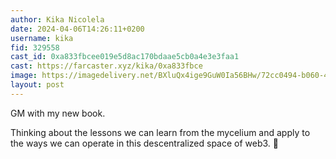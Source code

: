 ```yaml
---
author: Kika Nicolela
date: 2024-04-06T14:26:11+0200
username: kika
fid: 329558
cast_id: 0xa833fbcee019e5d8ac170bdaae5cb0a4e3e3faa1
cast: https://farcaster.xyz/kika/0xa833fbce
image: https://imagedelivery.net/BXluQx4ige9GuW0Ia56BHw/72cc0494-b060-4667-a192-d6ebe7970f00/original
layout: post
---
```


GM with my new book.

Thinking about the lessons we can learn from the mycelium and apply to the ways we can operate in this descentralized space of web3. 🤍

<img src='https://imagedelivery.net/BXluQx4ige9GuW0Ia56BHw/72cc0494-b060-4667-a192-d6ebe7970f00/original' alt='' referrerpolicy='no-referrer'/>
